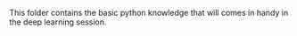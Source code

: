 This folder contains the basic python knowledge that will comes in handy in the deep learning session.